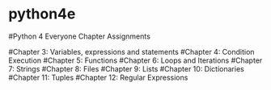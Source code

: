 # python4e

#Python 4 Everyone Chapter Assignments 

#Chapter 3: Variables, expressions and statements
#Chapter 4: Condition Execution
#Chapter 5: Functions
#Chapter 6: Loops and Iterations
#Chapter 7: Strings
#Chapter 8: Files
#Chapter 9: Lists
#Chapter 10: Dictionaries
#Chapter 11: Tuples
#Chapter 12: Regular Expressions
